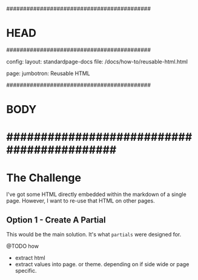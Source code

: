 ###########################################
# HEAD
###########################################

config: 
  layout: standardpage-docs
  file: /docs/how-to/reusable-html.html

page: 
  jumbotron: Reusable HTML

###########################################
# BODY
###########################################
=====

# The Challenge

I've got some HTML directly embedded within the markdown of a single page. However, I want to re-use that HTML on other pages.

## Option 1 - Create A Partial

This would be the main solution. It's what `partials` were designed for.

@TODO how

- extract html
- extract values into page. or theme. depending on if side wide or page specific.